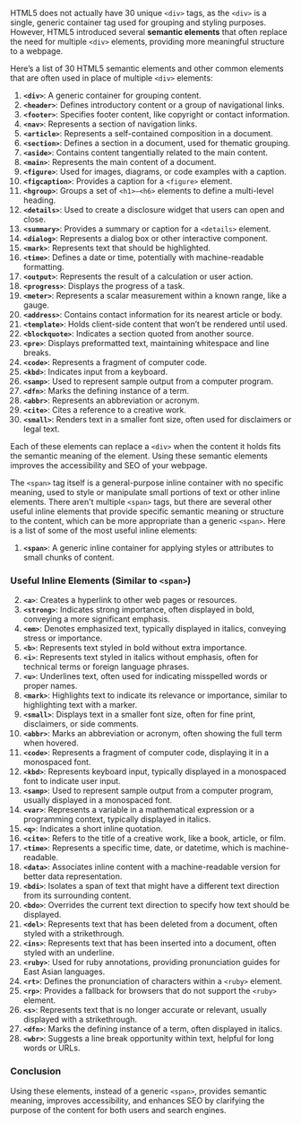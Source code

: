 HTML5 does not actually have 30 unique `<div>` tags, as the `<div>` is a single, generic container tag used for grouping and styling purposes. However, HTML5 introduced several **semantic elements** that often replace the need for multiple `<div>` elements, providing more meaningful structure to a webpage.

Here’s a list of 30 HTML5 semantic elements and other common elements that are often used in place of multiple `<div>` elements:

1. **`<div>`**: A generic container for grouping content.
2. **`<header>`**: Defines introductory content or a group of navigational links.
3. **`<footer>`**: Specifies footer content, like copyright or contact information.
4. **`<nav>`**: Represents a section of navigation links.
5. **`<article>`**: Represents a self-contained composition in a document.
6. **`<section>`**: Defines a section in a document, used for thematic grouping.
7. **`<aside>`**: Contains content tangentially related to the main content.
8. **`<main>`**: Represents the main content of a document.
9. **`<figure>`**: Used for images, diagrams, or code examples with a caption.
10. **`<figcaption>`**: Provides a caption for a `<figure>` element.
11. **`<hgroup>`**: Groups a set of `<h1>–<h6>` elements to define a multi-level heading.
12. **`<details>`**: Used to create a disclosure widget that users can open and close.
13. **`<summary>`**: Provides a summary or caption for a `<details>` element.
14. **`<dialog>`**: Represents a dialog box or other interactive component.
15. **`<mark>`**: Represents text that should be highlighted.
16. **`<time>`**: Defines a date or time, potentially with machine-readable formatting.
17. **`<output>`**: Represents the result of a calculation or user action.
18. **`<progress>`**: Displays the progress of a task.
19. **`<meter>`**: Represents a scalar measurement within a known range, like a gauge.
20. **`<address>`**: Contains contact information for its nearest article or body.
21. **`<template>`**: Holds client-side content that won’t be rendered until used.
22. **`<blockquote>`**: Indicates a section quoted from another source.
23. **`<pre>`**: Displays preformatted text, maintaining whitespace and line breaks.
24. **`<code>`**: Represents a fragment of computer code.
25. **`<kbd>`**: Indicates input from a keyboard.
26. **`<samp>`**: Used to represent sample output from a computer program.
27. **`<dfn>`**: Marks the defining instance of a term.
28. **`<abbr>`**: Represents an abbreviation or acronym.
29. **`<cite>`**: Cites a reference to a creative work.
30. **`<small>`**: Renders text in a smaller font size, often used for disclaimers or legal text.

Each of these elements can replace a `<div>` when the content it holds fits the semantic meaning of the element. Using these semantic elements improves the accessibility and SEO of your webpage.



The `<span>` tag itself is a general-purpose inline container with no specific meaning, used to style or manipulate small portions of text or other inline elements. There aren't multiple `<span>` tags, but there are several other useful inline elements that provide specific semantic meaning or structure to the content, which can be more appropriate than a generic `<span>`. Here is a list of some of the most useful inline elements:

1. **`<span>`**: A generic inline container for applying styles or attributes to small chunks of content.

### Useful Inline Elements (Similar to `<span>`)
2. **`<a>`**: Creates a hyperlink to other web pages or resources.
3. **`<strong>`**: Indicates strong importance, often displayed in bold, conveying a more significant emphasis.
4. **`<em>`**: Denotes emphasized text, typically displayed in italics, conveying stress or importance.
5. **`<b>`**: Represents text styled in bold without extra importance.
6. **`<i>`**: Represents text styled in italics without emphasis, often for technical terms or foreign language phrases.
7. **`<u>`**: Underlines text, often used for indicating misspelled words or proper names.
8. **`<mark>`**: Highlights text to indicate its relevance or importance, similar to highlighting text with a marker.
9. **`<small>`**: Displays text in a smaller font size, often for fine print, disclaimers, or side comments.
10. **`<abbr>`**: Marks an abbreviation or acronym, often showing the full term when hovered.
11. **`<code>`**: Represents a fragment of computer code, displaying it in a monospaced font.
12. **`<kbd>`**: Represents keyboard input, typically displayed in a monospaced font to indicate user input.
13. **`<samp>`**: Used to represent sample output from a computer program, usually displayed in a monospaced font.
14. **`<var>`**: Represents a variable in a mathematical expression or a programming context, typically displayed in italics.
15. **`<q>`**: Indicates a short inline quotation.
16. **`<cite>`**: Refers to the title of a creative work, like a book, article, or film.
17. **`<time>`**: Represents a specific time, date, or datetime, which is machine-readable.
18. **`<data>`**: Associates inline content with a machine-readable version for better data representation.
19. **`<bdi>`**: Isolates a span of text that might have a different text direction from its surrounding content.
20. **`<bdo>`**: Overrides the current text direction to specify how text should be displayed.
21. **`<del>`**: Represents text that has been deleted from a document, often styled with a strikethrough.
22. **`<ins>`**: Represents text that has been inserted into a document, often styled with an underline.
23. **`<ruby>`**: Used for ruby annotations, providing pronunciation guides for East Asian languages.
24. **`<rt>`**: Defines the pronunciation of characters within a `<ruby>` element.
25. **`<rp>`**: Provides a fallback for browsers that do not support the `<ruby>` element.
26. **`<s>`**: Represents text that is no longer accurate or relevant, usually displayed with a strikethrough.
27. **`<dfn>`**: Marks the defining instance of a term, often displayed in italics.
28. **`<wbr>`**: Suggests a line break opportunity within text, helpful for long words or URLs.

### Conclusion
Using these elements, instead of a generic `<span>`, provides semantic meaning, improves accessibility, and enhances SEO by clarifying the purpose of the content for both users and search engines.
